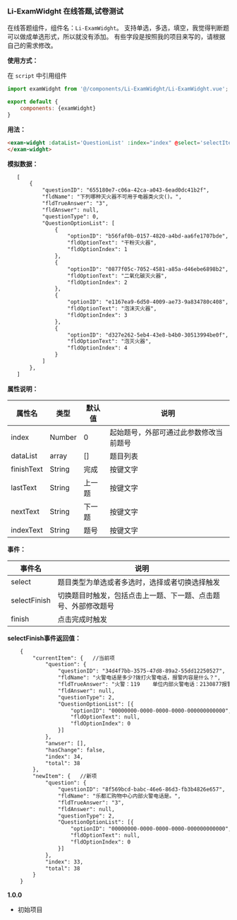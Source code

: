 ### Li-ExamWidght 在线答题,试卷测试

在线答题组件，组件名：``Li-ExamWidght``。
支持单选，多选，填空，我觉得判断题可以做成单选形式，所以就没有添加。
有些字段是按照我的项目来写的，请根据自己的需求修改。

**使用方式：**

在 ``script`` 中引用组件 

```javascript
import examWidght from '@/components/Li-ExamWidght/Li-ExamWidght.vue';

export default {
    components: {examWidght}
}

```


**用法：**

```html
<exam-widght :dataList='QuestionList' :index="index" @select='selectItem' @selectFinish='selectFinish' @finish='finish'>
</exam-widght>
```
 
 **模拟数据：**
 
 ```html
	[
        {
            "questionID": "655180e7-c06a-42ca-a043-6ead0dc41b2f",
            "fldName": "下列哪种灭火器不可用于电器类火灾()。",
            "fldTrueAnswer": "3",
            "fldAnswer": null,
            "questionType": 0,
            "QuestionOptionList": [
                {
                    "optionID": "b56faf0b-0157-4820-a4bd-aa6fe1707bde",
                    "fldOptionText": "干粉灭火器",
                    "fldOptionIndex": 1
                },
                {
                    "optionID": "0877f05c-7052-4581-a85a-d46ebe6898b2",
                    "fldOptionText": "二氧化碳灭火器",
                    "fldOptionIndex": 2
                },
                {
                    "optionID": "e1167ea9-6d50-4009-ae73-9a834780c408",
                    "fldOptionText": "泡沫灭火器",
                    "fldOptionIndex": 3
                },
                {
                    "optionID": "d327e262-5eb4-43e8-b4b0-30513994be0f",
                    "fldOptionText": "泡灭火器",
                    "fldOptionIndex": 4
                }
            ]
        },
	]
 ```
  
 
**属性说明：**

|属性名		|类型		|默认值	|说明																		|
|---		|----		|---	|---																		|
|index		|Number		|0		|起始题号，外部可通过此参数修改当前题号										|
|dataList	|array		|[]		|题目列表																	|
|finishText	|String		|完成		|按键文字										|
|lastText	|String		|上一题		|按键文字																	|
|nextText	|String		|下一题		|按键文字										|
|indexText	|String		|题号		|按键文字																	|

**事件：**

|事件名				|说明																		|
|---				|---																		|
|select				|题目类型为单选或者多选时，选择或者切换选择触发																	|
|selectFinish		|切换题目时触发，包括点击上一题、下一题、点击题号、外部修改题号																	|
|finish				|点击完成时触发																	|

**selectFinish事件返回值：**
```html
	{
		"currentItem": {   //当前项
			"question": {
				"questionID": "34d4f7bb-3575-47d8-89a2-55dd12250527",
				"fldName": "火警电话是多少?拨打火警电话，报警内容是什么？",
				"fldTrueAnswer": "火警：119    单位内部火警电话：2130877报警内容：讲清起火地点、起火物质、火势大小，是否有人员被困。",
				"fldAnswer": null,
				"questionType": 2,
				"QuestionOptionList": [{
					"optionID": "00000000-0000-0000-0000-000000000000",
					"fldOptionText": null,
					"fldOptionIndex": 0
				}]
			},
			"anwser": [],
			"hasChange": false,
			"index": 34, 
			"total": 38
		},
		"newItem": {   //新项
			"question": {
				"questionID": "8f569bcd-babc-46e6-86d3-fb3b4826e657",
				"fldName": "乐都汇购物中心内部火警电话是。",
				"fldTrueAnswer": "3",
				"fldAnswer": null,
				"questionType": 2,
				"QuestionOptionList": [{
					"optionID": "00000000-0000-0000-0000-000000000000",
					"fldOptionText": null,
					"fldOptionIndex": 0
				}]
			},
			"index": 33,
			"total": 38
		}
	}
 ```

**1.0.0**
- 初始项目
